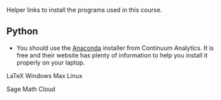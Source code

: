 Helper links to install the programs used in this course.

## Python
* You should use the [Anaconda](http://continuum.io/downloads) installer from Continuum Analytics. It is free and their website has plenty of information to help you install it properly on your laptop. 


LaTeX
Windows
Max
Linux

Sage Math Cloud

